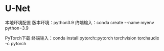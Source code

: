 # U-Net
本地环境配置
版本环境：python3.9
终端输入：conda create --name myenv python=3.9

PyTorch下载
终端输入：conda install pytorch::pytorch torchvision torchaudio -c pytorch
